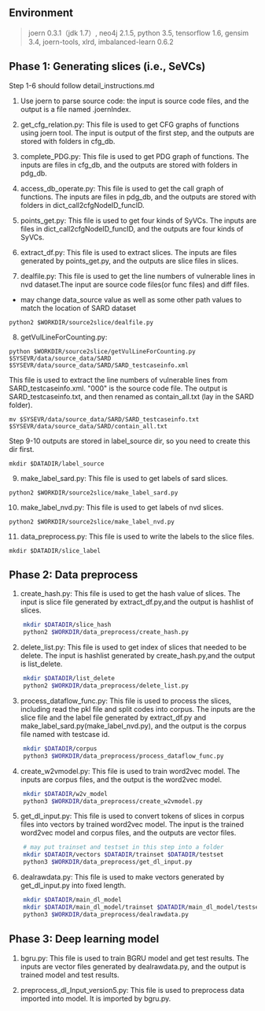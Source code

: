 ## Environment

> joern 0.3.1（jdk 1.7）, neo4j 2.1.5, python 3.5, tensorflow 1.6, gensim 3.4, joern-tools, xlrd, imbalanced-learn 0.6.2

## Phase 1: Generating slices (i.e., SeVCs)

Step 1-6 should follow detail_instructions.md

1. Use joern to parse source code: the input is source code files, and the output is a file named .joernIndex.

2. get_cfg_relation.py: This file is used to get CFG graphs of functions using joern tool. The input is output of the first step, and the outputs are stored with folders in cfg_db. 

3. complete_PDG.py: This file is used to get PDG graph of functions. The inputs are files in cfg_db, and the outputs are stored with folders in pdg_db.

4. access_db_operate.py: This file is used to get the call graph of functions. The inputs are files in pdg_db, and the outputs are stored with folders in dict_call2cfgNodeID_funcID.

5. points_get.py: This file is used to get four kinds of SyVCs. The inputs are files in dict_call2cfgNodeID_funcID, and the outputs are four kinds of SyVCs.

6. extract_df.py: This file is used to extract slices. The inputs are files generated by points_get.py, and the outputs are slice files in slices.

7. dealfile.py: This file is used to get the line numbers of vulnerable lines in nvd dataset.The input are source code files(or func files) and diff files.

- may change data_source value as well as some other path values to match the location of SARD dataset 

`` python2 $WORKDIR/source2slice/dealfile.py ``

8. getVulLineForCounting.py: 

`` python $WORKDIR/source2slice/getVulLineForCounting.py $SYSEVR/data/source_data/SARD $SYSEVR/data/source_data/SARD/SARD_testcaseinfo.xml ``

This file is used to extract the line numbers of vulnerable lines from SARD_testcaseinfo.xml. 
"000" is the source code file. The output is SARD_testcaseinfo.txt, and then renamed as contain_all.txt (lay in the SARD folder).

`` mv $SYSEVR/data/source_data/SARD/SARD_testcaseinfo.txt $SYSEVR/data/source_data/SARD/contain_all.txt ``


Step 9-10 outputs are stored in label_source dir, so you need to create this dir first.

`` mkdir $DATADIR/label_source ``

9. make_label_sard.py: This file is used to get labels of sard slices.

`` python2 $WORKDIR/source2slice/make_label_sard.py ``

10. make_label_nvd.py: This file is used to get labels of nvd slices.

`` python2 $WORKDIR/source2slice/make_label_nvd.py ``

11. data_preprocess.py: This file is used to write the labels to the slice files.

`` mkdir $DATADIR/slice_label ``


## Phase 2: Data preprocess

1. create_hash.py: This file is used to get the hash value of slices. The input is slice file generated by extract_df.py,and the output is hashlist of slices.

```bash 
    mkdir $DATADIR/slice_hash 
    python2 $WORKDIR/data_preprocess/create_hash.py
```

2. delete_list.py: This file is used to get index of slices that needed to be delete.  The input is hashlist generated by create_hash.py,and the output is list_delete.

```bash 
    mkdir $DATADIR/list_delete 
    python2 $WORKDIR/data_preprocess/delete_list.py
```

3. process_dataflow_func.py: This file is used to process the slices, including read the pkl file and split codes into corpus. The inputs are the slice file and the label file generated by extract_df.py and make_label_sard.py(make_label_nvd.py), and the output is the corpus file named with testcase id.

```bash 
    mkdir $DATADIR/corpus 
    python3 $WORKDIR/data_preprocess/process_dataflow_func.py
```

4. create_w2vmodel.py: This file is used to train word2vec model. The inputs are corpus files, and the output is the word2vec model.

```bash 
    mkdir $DATADIR/w2v_model
    python3 $WORKDIR/data_preprocess/create_w2vmodel.py
```

5. get_dl_input.py: This file is used to convert tokens of slices in corpus files into vectors by trained word2vec model. The input is the trained word2vec model and corpus files, and the outputs are vector files.

```bash
    # may put trainset and testset in this step into a folder 
    mkdir $DATADIR/vectors $DATADIR/trainset $DATADIR/testset 
    python3 $WORKDIR/data_preprocess/get_dl_input.py
```

6. dealrawdata.py: This file is used to make vectors generated by get_dl_input.py into fixed length. 

```bash 
    mkdir $DATADIR/main_dl_model 
    mkdir $DATADIR/main_dl_model/trainset $DATADIR/main_dl_model/testset 
    python3 $WORKDIR/data_preprocess/dealrawdata.py
```


## Phase 3: Deep learning model

1. bgru.py: This file is used to train BGRU model and get test results. The inputs are vector files generated by dealrawdata.py, and the output is trained model and test results.

2. preprocess_dl_Input_version5.py: This file is used to preprocess data imported into model. It is imported by bgru.py.
